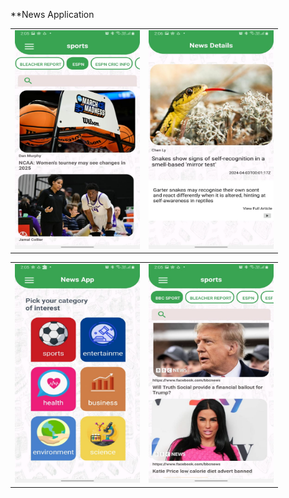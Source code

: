 **News Application


<table>
  <tr>
    <td><img src="IMG-20240404-WA0003.jpg" alt="Image 1" width="200" height="350"></td>
    <td><img src="IMG-20240404-WA0007.jpg" alt="Image 2" width="200" height="350"></td>
  </tr>
</table>
<table>
  <tr>
    <td><img src="IMG-20240404-WA0011.jpg" alt="Image 1" width="200" height="350"></td>
    <td><img src="IMG-20240404-WA0004.jpg" alt="Image 2" width="200" height="350"></td>
  </tr>
</table>
